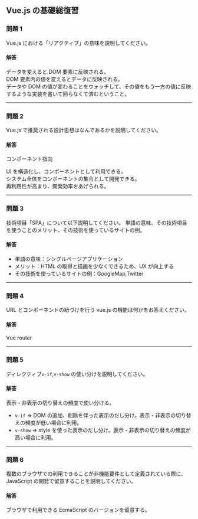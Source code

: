 ## Vue.js の基礎総復習

### 問題 1

Vue.js における「リアクティブ」の意味を説明してください。

#### 解答

データを変えると DOM 要素に反映される。  
DOM 要素内の値を変えるとデータに反映される。  
データや DOM の値が変わることをウォッチして、その値をもう一方の値に反映するような実装を書いて回らなくて済むということ。

---

### 問題 2

Vue.js で推奨される設計思想はなんであるかを説明してください。

#### 解答

コンポーネント指向

UI を構造化し、コンポーネントとして利用できる。  
システム全体をコンポーネントの集合として開発できる。  
再利用性が高まり、開発効率をあげられる。

---

### 問題 3

技術項目「SPA」について以下説明してください。
単語の意味、その技術項目を使うことのメリット、その技術を使っているサイトの例。

#### 解答

-   単語の意味：シングルページアプリケーション
-   メリット：HTML の取得と描画を少なくできるため、UX が向上する
-   その技術を使っているサイトの例：GoogleMap,Twitter

---

### 問題 4 　

URL とコンポーネントの紐づけを行う vue.js の機能は何かをお答えください。

#### 解答

Vue router

---

### 問題 5

ディレクティブ`v-if`,`v-show` の使い分けを説明してください。

#### 解答

表示・非表示の切り替えの頻度で使い分ける。

-   `v-if` ⇒ DOM の追加、削除を伴った表示のだし分け。表示・非表示の切り替えの頻度が低い場合に利用。
-   `v-show` ⇒ style を使った表示のだし分け。表示・非表示の切り替えの頻度が高い場合に利用。

---

### 問題 6

複数のブラウザでの利用できることが非機能要件として定義されている際に、  
JavaScript の開発で留意することを説明してください。

#### 解答

ブラウザで利用できる EcmaScript のバージョンを留意する。
